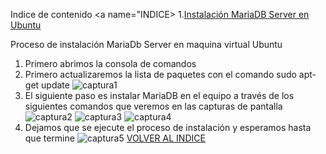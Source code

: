  Indice de contenido <a name="INDICE></a>
  1.[Instalación MariaDB Server en Ubuntu](#Instalacion)
  
  Proceso de instalación MariaDb Server en maquina virtual Ubuntu <a name="Inst"></a>
  1. Primero abrimos la consola de comandos
  2. Primero actualizaremos la lista de paquetes con el comando sudo apt-get update
  ![captura1](https://github.com/adrianbaldonedo/adrian/blod/master/INSTALACIONMARIADB/imagenes/captura1.jpg)
  3. El siguiente paso es instalar MariaDB en el equipo a través de los siguientes comandos que veremos en las capturas de pantalla
  ![captura2](https://github.com/adrianbaldonedo/adrian/blod/master/INSTALACIONMARIADB/imagenes/captura2.jpg)
  ![captura3](https://github.com/adrianbaldonedo/adrian/blod/master/INSTALACIONMARIADB/imagenes/captura3.jpg)
  ![captura4](https://github.com/adrianbaldonedo/adrian/blod/master/INSTALACIONMARIADB/imagenes/captura4.jpg)
  4. Dejamos que se ejecute el proceso de instalación y esperamos hasta que termine
  ![captura5](https://github.com/adrianbaldonedo/adrian/blod/master/INSTALACIONMARIADB/imagenes/captura5.jpg)
  [VOLVER AL INDICE](#INDICE)

